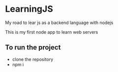# LearningJS
My road to lear js as a backend language with nodejs

This is my first node app to learn web servers

## To run the project

- clone the repository
- npm i
